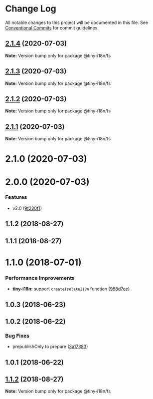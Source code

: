 # Change Log

All notable changes to this project will be documented in this file.
See [Conventional Commits](https://conventionalcommits.org) for commit guidelines.

<a name="2.1.4"></a>
## [2.1.4](https://github.com/imcuttle/tiny-i18n/compare/@tiny-i18n/fs@2.1.3...@tiny-i18n/fs@2.1.4) (2020-07-03)




**Note:** Version bump only for package @tiny-i18n/fs

<a name="2.1.3"></a>
## [2.1.3](https://github.com/imcuttle/tiny-i18n/compare/@tiny-i18n/fs@2.1.2...@tiny-i18n/fs@2.1.3) (2020-07-03)




**Note:** Version bump only for package @tiny-i18n/fs

<a name="2.1.2"></a>
## [2.1.2](https://github.com/imcuttle/tiny-i18n/compare/@tiny-i18n/fs@2.1.1...@tiny-i18n/fs@2.1.2) (2020-07-03)




**Note:** Version bump only for package @tiny-i18n/fs

<a name="2.1.1"></a>
## [2.1.1](https://github.com/imcuttle/tiny-i18n/compare/@tiny-i18n/fs@2.1.0...@tiny-i18n/fs@2.1.1) (2020-07-03)




**Note:** Version bump only for package @tiny-i18n/fs

<a name="2.1.0"></a>
# 2.1.0 (2020-07-03)



<a name="2.0.0"></a>
# 2.0.0 (2020-07-03)


### Features

* v2.0 ([9f220f1](https://github.com/imcuttle/tiny-i18n/commit/9f220f1))



<a name="1.1.2"></a>
## 1.1.2 (2018-08-27)



<a name="1.1.1"></a>
## 1.1.1 (2018-08-27)



<a name="1.1.0"></a>
# 1.1.0 (2018-07-01)


### Performance Improvements

* **tiny-i18n:** support `createIsolateI18n` function ([988d7ee](https://github.com/imcuttle/tiny-i18n/commit/988d7ee))



<a name="1.0.3"></a>
## 1.0.3 (2018-06-23)



<a name="1.0.2"></a>
## 1.0.2 (2018-06-22)


### Bug Fixes

* prepublishOnly to prepare ([3a17383](https://github.com/imcuttle/tiny-i18n/commit/3a17383))



<a name="1.0.1"></a>
## 1.0.1 (2018-06-22)




<a name="1.1.2"></a>
## [1.1.2](https://github.com/imcuttle/tiny-i18n/compare/v1.1.1...v1.1.2) (2018-08-27)




**Note:** Version bump only for package @tiny-i18n/fs
